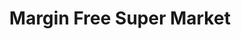 ---
title: "Margin Free Super Market"
url: /pattanakkad/margin-free-super-market/
shop: Supermarkt
---